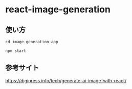 # react-image-generation

## 使い方

`cd image-generation-app`

`npm start`

## 参考サイト
https://digipress.info/tech/generate-ai-image-with-react/